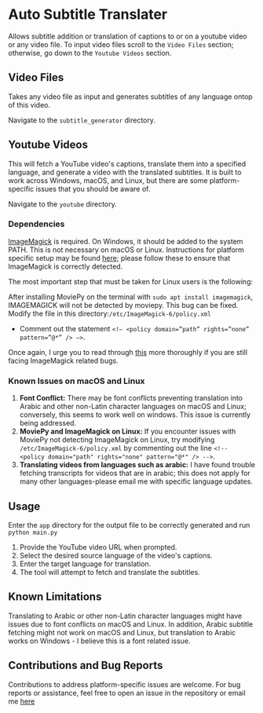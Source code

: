# Auto Subtitle Translater
Allows subtitle addition or translation of captions to or on a youtube video or any video file. To input video files scroll to the `Video Files` section; otherwise, go down to the `Youtube Videos` section.

## Video Files
Takes any video file as input and generates subtitles of any language ontop of this video. 

Navigate to the `subtitle_generator` directory.

## Youtube Videos
This will fetch a YouTube video's captions, translate them into a specified language, and generate a video with the translated subtitles. It is built to work across Windows, macOS, and Linux, but there are some platform-specific issues that you should be aware of.

Navigate to the `youtube` directory.

### Dependencies

[ImageMagick](https://imagemagick.org/) is required. On Windows, it should be added to the system PATH. This is not necessary on macOS or Linux. Instructions for platform specific setup may be found [here](https://moviepy-tburrows13.readthedocs.io/en/improve-docs/install.html); please follow these to ensure that ImageMagick is correctly detected. 

The most important step that must be taken for Linux users is the following:

After installing MoviePy on the terminal with `sudo apt install imagemagick`, IMAGEMAGICK will not be detected by moviepy. This bug can be fixed. 
Modify the file in this directory:`/etc/ImageMagick-6/policy.xml`
- Comment out the statement `<!– <policy domain=”path” rights=”none” pattern=”@*” /> –>`.

Once again, I urge you to read through [this](https://moviepy-tburrows13.readthedocs.io/en/improve-docs/install.html) more thoroughly if you are still facing ImageMagick related bugs.

### Known Issues on macOS and Linux
1. **Font Conflict:** There may be font conflicts preventing translation into Arabic and other non-Latin character languages on macOS and Linux; conversely, this seems to work well on windows. This issue is currently being addressed.
2. **MoviePy and ImageMagick on Linux:** If you encounter issues with MoviePy not detecting ImageMagick on Linux, try modifying `/etc/ImageMagick-6/policy.xml` by commenting out the line `<!-- <policy domain="path" rights="none" pattern="@*" /> -->`.
3. **Translating videos from languages such as arabic:** I have found trouble fetching transcripts for videos that are in arabic; this does not apply for many other languages-please email me with specific language updates.

## Usage
Enter the `app` directory for the output file to be correctly generated and run `python main.py`

1. Provide the YouTube video URL when prompted.
2. Select the desired source language of the video's captions.
3. Enter the target language for translation.
4. The tool will attempt to fetch and translate the subtitles. 

## Known Limitations
Translating to Arabic or other non-Latin character languages might have issues due to font conflicts on macOS and Linux. In addition, Arabic subtitle fetching might not work on macOS and Linux, but translation to Arabic works on Windows - I believe this is a font related issue.

## Contributions and Bug Reports
Contributions to address platform-specific issues are welcome. For bug reports or assistance, feel free to open an issue in the repository or email me [here](mailto:shibani.raum@gmail.com?subject=[GitHub])
